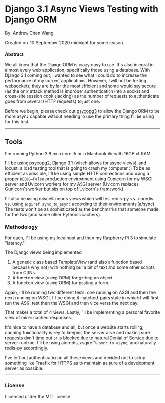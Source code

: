 # Django 3.1 Async Views Testing with Django ORM

By: Andrew Chen Wang

Created on: 10 September 2020 midnight for some reason...

#### Abstract

We all know that the Django ORM is crazy easy to use. It's also integral in almost
every web application, specifically those using a database. With Django 3.1 coming
out, I wanted to see what I could do to increase the performance of my current
applications. However, I will not be testing websockets; they are by far the most
efficient and some would say secure (as the only attack method is improper authentication
into a socket and cross-site session cookiejacking) as the number of requests to
authenticate goes from several (HTTP requests) to just one.

Before we begin, please check out [psycopg3](https://github.com/psycopg/psycopg3)
to allow the Django ORM to be more async capable without needing to use the
primary thing I'll be using for this test.

---

## Tools

I'm running Python 3.8 on a core i5 on a Macbook Air with 16GB of RAM.

I'll be using psycopg2, Django 3.1 (which allows for async views), and locust,
a load testing tool that is going to crash my computer :) To be as efficient
as possible, I'll be using simple HTTP connections and using a proper `DEBUG=False`
production environment using Gunicorn for my WSGI server and Uvicorn workers for 
my ASGI server (Uvicorn replaces Gunicorn's worker but sits on top of Uvicorn's
framework).

I'll also be using miscellaneous views which will test redis-py vs. aioredis vs.
using `asgiref.sync_to_async` according to their environments (a/sync).
The tests won't be as sophisticated as the benchmarks that someone made for the
two (and some other Pythonic cachers).

### Methodology

For each, I'll be using my localhost and then my Raspberry Pi 3 to simulate "latency."

The Django views being implemented:

1. A generic class based TemplateView (and also a function based because why not) with nothing but a bit of text and some other scripts from CDNs.
2. A function view (using ORM) for getting an object.
3. A function view (using ORM) for posting a form.

Again, I'll be running two different tests: one running on ASGI and then the next running on WSGI.
I'll be doing it matched-pairs style in which I will first run the ASGI test then the WSGI and then
vice versa the next day.

That makes a total of 4 views. Lastly, I'll be implementing a personal favorite view of mine: cached responses.

It's nice to have a database and all, but once a website starts rolling, caching functionality
is key to keeping the server alive and making sure requests don't time out or is blocked due to
natural Denial of Service due to server runtime. I'll be using aioredis, asgiref's `sync_to_async`,
and naturally redis-py accordingly.

I've left out authentication in all these views and decided not to setup something like
Traefik for HTTPS as to maintain as pure of a development server as possible.

---

### License

Licensed under the MIT License
